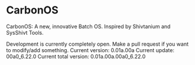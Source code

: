 # CarbonOS
CarbonOS: A new, innovative Batch OS. Inspired by Shivtanium and SysShivt Tools.

Development is currently completely open. Make a pull request if you want to modify/add something.
Current version: 0.01a.00a
Current update: 00a0_6.22.0
Current total version: 0.01a.00a.00a0_6.22.0
